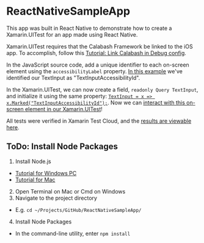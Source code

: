 # ReactNativeSampleApp

This app was built in React Native to demonstrate how to create a Xamarin.UITest for an app made using React Native.

Xamarin.UITest requires that the Calabash Framework be linked to the iOS app. To accomplish, follow this [Tutorial: Link Calabash in Debug config](https://github.com/calabash/calabash-ios/wiki/Tutorial%3A-Link-Calabash-in-Debug-config).

In the JavaScript source code, add a unique identifier to each on-screen element using the `accessibilityLabel` property. [In this example](https://github.com/brminnick/ReactNativeSampleApp/blob/master/index.ios.js#L31) we've identified our TextInput as "TextInputAccessibilityId".

In the Xamarin.UITest, we can now create a field, `readonly Query TextInput`, and initialize it using the same property: [`TextInput = x => x.Marked("TextInputAccessibilityId");`](https://github.com/brminnick/ReactNativeSampleApp/blob/master/UITests/UITests/Tests.cs#L23). Now we can [interact with this on-screen element in our Xamarin.UITest](https://github.com/brminnick/ReactNativeSampleApp/blob/master/UITests/UITests/Tests.cs#L45)!

All tests were verified in Xamarin Test Cloud, and the [results are viewable here](https://testcloud.xamarin.com/test/com-minnick-samplereactnativeapp_3df4d099-19e8-412e-907d-8dce6391aba0/).

## ToDo: Install Node Packages 
1. Install Node.js
  * [Tutorial for Windows PC](http://blog.teamtreehouse.com/install-node-js-npm-windows)
  * [Tutorial for Mac](http://blog.teamtreehouse.com/install-node-js-npm-mac)
2. Open Terminal on Mac or Cmd on Windows
3. Navigate to the project directory
  * E.g. `cd ~/Projects/GitHub/ReactNativeSampleApp/`
4. Install Node Packages
  * In the command-line utility, enter `npm install`
